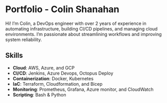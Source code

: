# Portfolio - Colin Shanahan

Hi! I’m Colin, a DevOps engineer with over 2 years of experience in automating infrastructure, building CI/CD pipelines, and managing cloud environments. I’m passionate about streamlining workflows and improving system reliability.

## Skills
- **Cloud**: AWS, Azure, and GCP
- **CI/CD**: Jenkins, Azure Devops, Octopus Deploy
- **Containerization**: Docker, Kubernetes
- **IaC**: Terraform, Cloudformation, and Bicep
- **Monitoring**: Prometheus, Grafana, Azure monitor, and CloudWatch
- **Scripting**: Bash & Python
